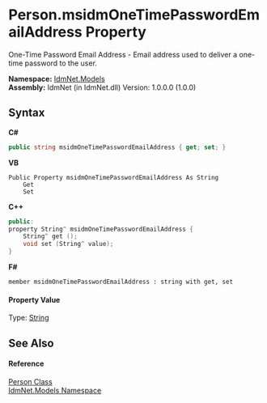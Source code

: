 # Person.msidmOneTimePasswordEmailAddress Property 
 

One-Time Password Email Address - Email address used to deliver a one-time password to the user.

**Namespace:**&nbsp;<a href="N_IdmNet_Models">IdmNet.Models</a><br />**Assembly:**&nbsp;IdmNet (in IdmNet.dll) Version: 1.0.0.0 (1.0.0)

## Syntax

**C#**<br />
``` C#
public string msidmOneTimePasswordEmailAddress { get; set; }
```

**VB**<br />
``` VB
Public Property msidmOneTimePasswordEmailAddress As String
	Get
	Set
```

**C++**<br />
``` C++
public:
property String^ msidmOneTimePasswordEmailAddress {
	String^ get ();
	void set (String^ value);
}
```

**F#**<br />
``` F#
member msidmOneTimePasswordEmailAddress : string with get, set

```


#### Property Value
Type: <a href="http://msdn2.microsoft.com/en-us/library/s1wwdcbf" target="_blank">String</a>

## See Also


#### Reference
<a href="T_IdmNet_Models_Person">Person Class</a><br /><a href="N_IdmNet_Models">IdmNet.Models Namespace</a><br />
